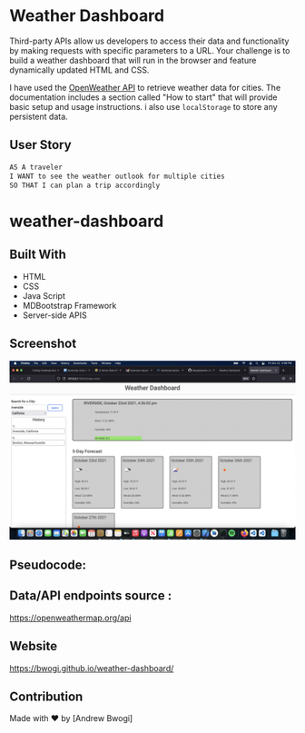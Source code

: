 # Weather Dashboard

Third-party APIs allow us developers to access their data and functionality by making requests with specific parameters to a URL. Your challenge is to build a weather dashboard that will run in the browser and feature dynamically updated HTML and CSS.

I have used the [OpenWeather API](https://openweathermap.org/api) to retrieve weather data for cities. The documentation includes a section called "How to start" that will provide basic setup and usage instructions. i also use `localStorage` to store any persistent data.

## User Story

```
AS A traveler
I WANT to see the weather outlook for multiple cities
SO THAT I can plan a trip accordingly
```
# weather-dashboard
## Built With
* HTML
* CSS
* Java Script
* MDBootstrap Framework
* Server-side APIS 

## Screenshot
![screenshot](/assets/images/weather-dashboard-screenshot.png?raw=true "Weather App Screenshot")

## Pseudocode:
## Data/API endpoints source :
https://openweathermap.org/api
## Website
https://bwogi.github.io/weather-dashboard/

## Contribution
Made with ❤️ by [Andrew Bwogi]
